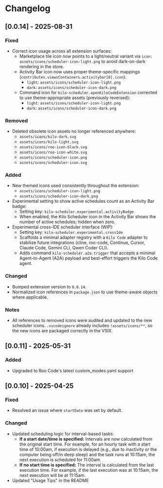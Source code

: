# Changelog

## [0.0.14] - 2025-08-31

### Fixed
- Correct icon usage across all extension surfaces:
  - Marketplace tile icon now points to a light/neutral variant via `icon: assets/icons/scheduler-icon-light.png` to avoid dark-on-dark rendering in the store.
  - Activity Bar icon now uses proper theme-specific mappings (`contributes.viewsContainers.activitybar[0].icon`):
    - `light`: `assets/icons/scheduler-icon-light.png`
    - `dark`: `assets/icons/scheduler-icon-dark.png`
  - Command icon for `kilo-scheduler.openKiloCodeExtension` corrected to use theme-appropriate assets (previously reversed):
    - `light`: `assets/icons/scheduler-icon-light.png`
    - `dark`: `assets/icons/scheduler-icon-dark.png`

### Removed
- Deleted obsolete icon assets no longer referenced anywhere:
  - `assets/icons/kilo-dark.svg`
  - `assets/icons/kilo-light.svg`
  - `assets/icons/roo-icon-black.svg`
  - `assets/icons/roo-icon-white.svg`
  - `assets/icons/scheduler-icon.png`
  - `assets/icons/scheduler-icon.svg`

### Added
- New themed icons used consistently throughout the extension:
  - `assets/icons/scheduler-icon-light.png`
  - `assets/icons/scheduler-icon-dark.png`
- Experimental setting to show active schedules count as an Activity Bar badge:
  - Setting key: `kilo-scheduler.experimental.activityBadge`
  - When enabled, the Kilo Scheduler icon in the Activity Bar shows the number of active schedules; hidden when zero.
- Experimental cross-IDE scheduler interface (WIP):
  - Setting key: `kilo-scheduler.experimental.crossIde`
  - Scaffolds a minimal adapter registry with a `Kilo Code` adapter to stabilize future integrations (cline, roo-code, Continue, Cursor, Claude Code, Gemini CLI, Qwen Coder CLI).
  - Adds command `kilo-scheduler.a2a.trigger` that accepts a minimal Agent-to-Agent (A2A) payload and best-effort triggers the Kilo Code agent.

### Changed
- Bumped extension version to `0.0.14`.
- Normalized icon references in `package.json` to use theme-aware objects where applicable.

### Notes
- All references to removed icons were audited and updated to the new scheduler icons. `.vscodeignore` already includes `!assets/icons/**`, so the new icons are packaged correctly in the VSIX.

## [0.0.11] - 2025-05-31

### Added
- Upgraded to Roo Code's latest custom_modes.yaml support

## [0.0.10] - 2025-04-25

### Fixed
- Resolved an issue where `startDate` was set by default.

### Changed
- Updated scheduling logic for interval-based tasks:
  - **If a start date/time is specified:** Intervals are now calculated from the original start time. For example, for an hourly task with a start time of 10:00am, if execution is delayed (e.g., due to inactivity or the computer being off/in deep sleep) and the task runs at 10:15am, the next execution is scheduled for 11:00am.
  - **If no start time is specified:** The interval is calculated from the last execution time. For example, if the last execution was at 10:15am, the next execution will be at 11:15am.
- Updated "Usage Tips" in the README
